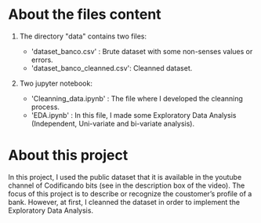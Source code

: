 # About the files content

1. The directory "data" contains two files:
    - 'dataset_banco.csv' : Brute dataset with some non-senses values or errors.
    - 'dataset_banco_cleanned.csv': Cleanned dataset.

2. Two jupyter notebook:
    - 'Cleanning_data.ipynb' : The file where I developed the cleanning process.
    - 'EDA.ipynb' : In this file, I made some Exploratory Data Analysis (Independent, Uni-variate and bi-variate analysis).

# About this project

In this project, I used the public dataset that it is available in the youtube channel of Codificando bits  (see in the description box of the video). The focus of this project is to describe or recognize the coustomer’s profile of a bank. However, at first, I cleanned the dataset in order to implement the Exploratory Data Analysis.